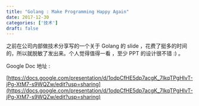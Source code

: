 ```yaml
---
title: "Golang : Make Programming Happy Again"
date: 2017-12-30
categories: ['技术']
draft: false
---
```


之前在公司内部做技术分享写的一个关于 Golang 的 slide ，花费了挺多的时间的，所以就脱敏了发出来。个人觉得值得一看 ，至少 PPT 的设计很不错 :) 。


Google Doc 地址 : 

[https://docs.google.com/presentation/d/1odpCfHE5dp7acgK_7lkqTPgHlvT-jPg-XtM7-s9WQZw/edit?usp=sharing](https://docs.google.com/presentation/d/1odpCfHE5dp7acgK_7lkqTPgHlvT-jPg-XtM7-s9WQZw/edit?usp=sharing)

